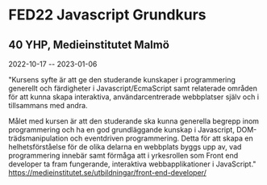 # FED22 Javascript Grundkurs

## 40 YHP, Medieinstitutet Malmö
2022-10-17 -- 2023-01-06

"Kursens syfte är att ge den studerande kunskaper i programmering generellt och färdigheter i Javascript/EcmaScript samt relaterade områden för att kunna skapa interaktiva, användarcentrerade webbplatser själv och i tillsammans med andra.

Målet med kursen är att den studerande ska kunna generella begrepp inom programmering och ha en god grundläggande kunskap i Javascript, DOM-trädsmanipulation och eventdriven programmering. Detta för att skapa en helhetsförståelse för de olika delarna en webbplats byggs upp av, vad programmering innebär samt förmåga att i yrkesrollen som Front end developer ta fram fungerande, interaktiva webbapplikationer i JavaScript."
https://medieinstitutet.se/utbildningar/front-end-developer/
